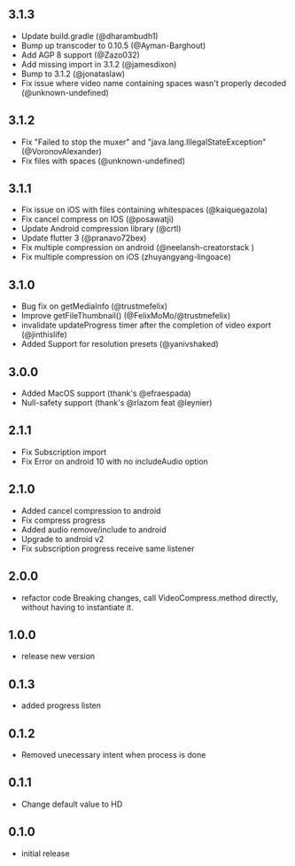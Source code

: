 ## 3.1.3

- Update build.gradle (@dharambudh1)
- Bump up transcoder to 0.10.5 (@Ayman-Barghout)
- Add AGP 8 support (@Zazo032)
- Add missing import in 3.1.2 (@jamesdixon)
- Bump to 3.1.2 (@jonataslaw)
- Fix issue where video name containing spaces wasn't properly decoded (@unknown-undefined)

## 3.1.2

- Fix "Failed to stop the muxer" and "java.lang.IllegalStateException" (@VoronovAlexander)
- Fix files with spaces (@unknown-undefined)

## 3.1.1

- Fix issue on iOS with files containing whitespaces (@kaiquegazola)
- Fix cancel compress on IOS (@posawatji)
- Update Android compression library (@crtl)
- Update flutter 3 (@pranavo72bex)
- Fix multiple compression on android (@neelansh-creatorstack )
- Fix multiple compression on iOS (zhuyangyang-lingoace)

## 3.1.0

- Bug fix on getMediaInfo (@trustmefelix)
- Improve getFileThumbnail() (@FelixMoMo/@trustmefelix)
- invalidate updateProgress timer after the completion of video export (@jinthislife)
- Added Support for resolution presets (@yanivshaked)

## 3.0.0

- Added MacOS support (thank's @efraespada)
- Null-safety support (thank's @rlazom feat @leynier)

## 2.1.1

- Fix Subscription import
- Fix Error on android 10 with no includeAudio option

## 2.1.0

- Added cancel compression to android
- Fix compress progress
- Added audio remove/include to android
- Upgrade to android v2
- Fix subscription progress receive same listener

## 2.0.0

- refactor code
  Breaking changes, call VideoCompress.method directly, without having to instantiate it.

## 1.0.0

- release new version

## 0.1.3

- added progress listen

## 0.1.2

- Removed unecessary intent when process is done

## 0.1.1

- Change default value to HD

## 0.1.0

- initial release

